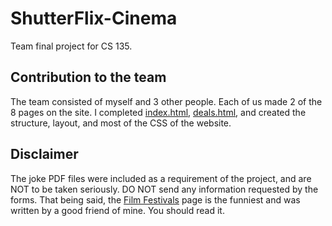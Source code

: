 # ShutterFlix-Cinema

Team final project for CS 135.

## Contribution to the team

The team consisted of myself and 3 other people. Each of us made 2 of the 8 pages on the site. I completed [index.html](http://deedsogado.github.io/ShutterFlix-Cinema/index.html), [deals.html](http://deedsogado.github.io/ShutterFlix-Cinema/deals.html), and created the structure, layout, and most of the CSS of the website.

## Disclaimer

The joke PDF files were included as a requirement of the project, and are NOT to be taken seriously. DO NOT send any information requested by the forms. That being said, the [Film Festivals](http://deedsogado.github.io/ShutterFlix-Cinema/filmfestivals.html) page is the funniest and was written by a good friend of mine.  You should read it. 
